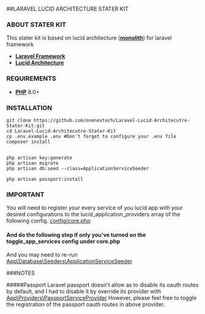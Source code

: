 
##LARAVEL LUCID ARCHITECTURE STATER KIT

### ABOUT STATER KIT
This stater kit is based on lucid architecture (**[monolith](https://docs.lucidarch.dev/micro-vs-monolith/#monolith)**) for laravel framework
- **[Laravel Framework](https://laravel.com/)**
- **[Lucid Architecture](https://lucidarch.dev/)**

### REQUIREMENTS
- **[PHP](https://www.php.net/)** 8.0+

### INSTALLATION
```shell
git clone https://github.com/onenextech/Laravel-Lucid-Architecutre-Stater-Kit.git 
cd Laravel-Lucid-Architecutre-Stater-Kit
cp .env.example .env #Don't forget to configure your .env file
composer install


php artisan key:generate
php artisan migrate
php artisan db:seed --class=ApplicationServiceSeeder

php artisan passport:install
```

### IMPORTANT
You will need to register your every service of you lucid app with your desired configurations to the lucid_application_providers array of the following config.
[config/core.php](./config/core.php)

#### And do the following step if only you've turned on the toggle_app_services config under core.php
And you may need to re-run [App\Database\Seeders\ApplicationServiceSeeder](./database/seeders/ApplicationServiceSeeder.php) 


###NOTES

#####Passport
Laravel passport doesn't allow as to disable its oauth routes by default, and I had to disable it by override its provider with [App\Providers\PassportServiceProvider](./app/Providers/PassportServiceProvider.php)
However, please feel free to toggle the registration of the passport oauth routes in above provider.




